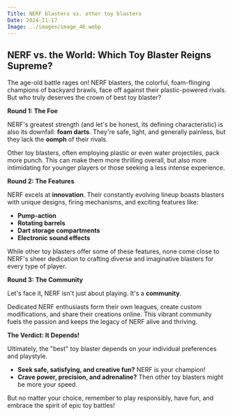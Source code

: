 ```yaml
---
Title: NERF blasters vs. other toy blasters
Date: 2024-11-17
Image: ../images/image_46.webp
---
```


## NERF vs. the World:  Which Toy Blaster Reigns Supreme?

The age-old battle rages on!  NERF blasters, the colorful, foam-flinging champions of backyard brawls, face off against their plastic-powered rivals.  But who truly deserves the crown of best toy blaster? 

**Round 1: The Foe**

NERF's greatest strength (and let's be honest, its defining characteristic) is also its downfall: **foam darts**.  They're safe, light, and generally painless, but they lack the **oomph** of their rivals. 

Other toy blasters, often employing plastic or even water projectiles, pack more punch.  This can make them more thrilling overall, but also more intimidating for younger players or those seeking a less intense experience.

**Round 2:  The Features**

NERF excels at **innovation**.  Their constantly evolving lineup boasts blasters with unique designs, firing mechanisms, and exciting features like:

* **Pump-action**  
* **Rotating barrels**  
* **Dart storage compartments**  
* **Electronic sound effects**

While other toy blasters offer some of these features, none come close to NERF's sheer dedication to crafting diverse and imaginative blasters for every type of player.

**Round 3:  The Community**

Let's face it, NERF isn't just about playing. It's a **community**.  

Dedicated NERF enthusiasts form their own leagues, create custom modifications, and share their creations online. This vibrant community fuels the passion and keeps the legacy of NERF alive and thriving.

**The Verdict:  It Depends!**

Ultimately, the "best" toy blaster depends on your individual preferences and playstyle.  

* **Seek safe, satisfying, and creative fun?** NERF is your champion!  
* **Crave power, precision, and adrenaline?**  Then other toy blasters might be more your speed.

But no matter your choice, remember to play responsibly, have fun, and embrace the spirit of epic toy battles!
 
